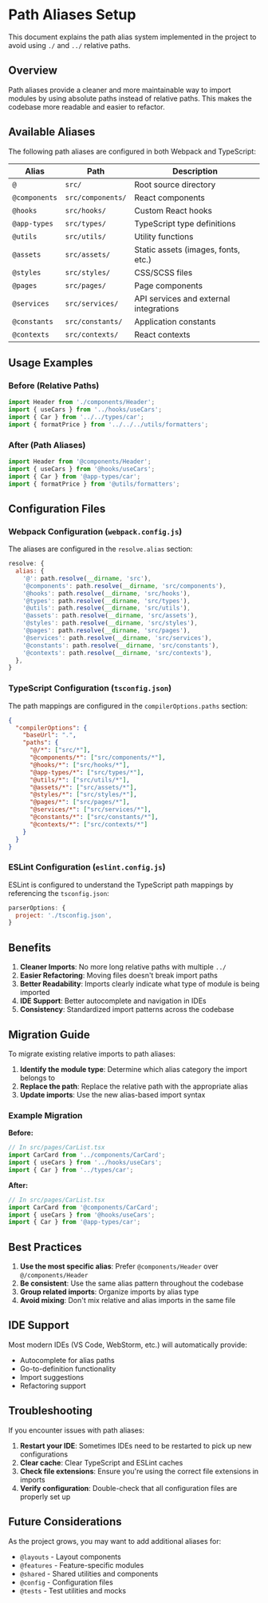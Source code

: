 # Path Aliases Setup

This document explains the path alias system implemented in the project to avoid using `./` and `../` relative paths.

## Overview

Path aliases provide a cleaner and more maintainable way to import modules by using absolute paths instead of relative paths. This makes the codebase more readable and easier to refactor.

## Available Aliases

The following path aliases are configured in both Webpack and TypeScript:

| Alias         | Path              | Description                            |
| ------------- | ----------------- | -------------------------------------- |
| `@`           | `src/`            | Root source directory                  |
| `@components` | `src/components/` | React components                       |
| `@hooks`      | `src/hooks/`      | Custom React hooks                     |
| `@app-types`  | `src/types/`      | TypeScript type definitions            |
| `@utils`      | `src/utils/`      | Utility functions                      |
| `@assets`     | `src/assets/`     | Static assets (images, fonts, etc.)    |
| `@styles`     | `src/styles/`     | CSS/SCSS files                         |
| `@pages`      | `src/pages/`      | Page components                        |
| `@services`   | `src/services/`   | API services and external integrations |
| `@constants`  | `src/constants/`  | Application constants                  |
| `@contexts`   | `src/contexts/`   | React contexts                         |

## Usage Examples

### Before (Relative Paths)

```typescript
import Header from './components/Header';
import { useCars } from '../hooks/useCars';
import { Car } from '../../types/car';
import { formatPrice } from '../../../utils/formatters';
```

### After (Path Aliases)

```typescript
import Header from '@components/Header';
import { useCars } from '@hooks/useCars';
import { Car } from '@app-types/car';
import { formatPrice } from '@utils/formatters';
```

## Configuration Files

### Webpack Configuration (`webpack.config.js`)

The aliases are configured in the `resolve.alias` section:

```javascript
resolve: {
  alias: {
    '@': path.resolve(__dirname, 'src'),
    '@components': path.resolve(__dirname, 'src/components'),
    '@hooks': path.resolve(__dirname, 'src/hooks'),
    '@types': path.resolve(__dirname, 'src/types'),
    '@utils': path.resolve(__dirname, 'src/utils'),
    '@assets': path.resolve(__dirname, 'src/assets'),
    '@styles': path.resolve(__dirname, 'src/styles'),
    '@pages': path.resolve(__dirname, 'src/pages'),
    '@services': path.resolve(__dirname, 'src/services'),
    '@constants': path.resolve(__dirname, 'src/constants'),
    '@contexts': path.resolve(__dirname, 'src/contexts'),
  },
}
```

### TypeScript Configuration (`tsconfig.json`)

The path mappings are configured in the `compilerOptions.paths` section:

```json
{
  "compilerOptions": {
    "baseUrl": ".",
    "paths": {
      "@/*": ["src/*"],
      "@components/*": ["src/components/*"],
      "@hooks/*": ["src/hooks/*"],
      "@app-types/*": ["src/types/*"],
      "@utils/*": ["src/utils/*"],
      "@assets/*": ["src/assets/*"],
      "@styles/*": ["src/styles/*"],
      "@pages/*": ["src/pages/*"],
      "@services/*": ["src/services/*"],
      "@constants/*": ["src/constants/*"],
      "@contexts/*": ["src/contexts/*"]
    }
  }
}
```

### ESLint Configuration (`eslint.config.js`)

ESLint is configured to understand the TypeScript path mappings by referencing the `tsconfig.json`:

```javascript
parserOptions: {
  project: './tsconfig.json',
}
```

## Benefits

1. **Cleaner Imports**: No more long relative paths with multiple `../`
2. **Easier Refactoring**: Moving files doesn't break import paths
3. **Better Readability**: Imports clearly indicate what type of module is being imported
4. **IDE Support**: Better autocomplete and navigation in IDEs
5. **Consistency**: Standardized import patterns across the codebase

## Migration Guide

To migrate existing relative imports to path aliases:

1. **Identify the module type**: Determine which alias category the import belongs to
2. **Replace the path**: Replace the relative path with the appropriate alias
3. **Update imports**: Use the new alias-based import syntax

### Example Migration

**Before:**

```typescript
// In src/pages/CarList.tsx
import CarCard from '../components/CarCard';
import { useCars } from '../hooks/useCars';
import { Car } from '../types/car';
```

**After:**

```typescript
// In src/pages/CarList.tsx
import CarCard from '@components/CarCard';
import { useCars } from '@hooks/useCars';
import { Car } from '@app-types/car';
```

## Best Practices

1. **Use the most specific alias**: Prefer `@components/Header` over `@/components/Header`
2. **Be consistent**: Use the same alias pattern throughout the codebase
3. **Group related imports**: Organize imports by alias type
4. **Avoid mixing**: Don't mix relative and alias imports in the same file

## IDE Support

Most modern IDEs (VS Code, WebStorm, etc.) will automatically provide:

- Autocomplete for alias paths
- Go-to-definition functionality
- Import suggestions
- Refactoring support

## Troubleshooting

If you encounter issues with path aliases:

1. **Restart your IDE**: Sometimes IDEs need to be restarted to pick up new configurations
2. **Clear cache**: Clear TypeScript and ESLint caches
3. **Check file extensions**: Ensure you're using the correct file extensions in imports
4. **Verify configuration**: Double-check that all configuration files are properly set up

## Future Considerations

As the project grows, you may want to add additional aliases for:

- `@layouts` - Layout components
- `@features` - Feature-specific modules
- `@shared` - Shared utilities and components
- `@config` - Configuration files
- `@tests` - Test utilities and mocks
